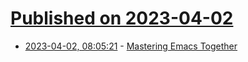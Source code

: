 # [Published on 2023-04-02](index.md)

* [2023-04-02, 08:05:21](https://lobste.rs/s/105rpd/mastering_emacs_together) - [Mastering Emacs Together](https://susam.net/maze/mastering-emacs-together.html)
